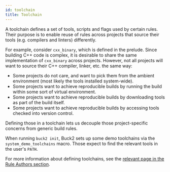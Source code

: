 ```yaml
---
id: toolchain
title: Toolchain
---
```


A toolchain defines a set of tools, scripts and flags used by certain rules.
Their purpose is to enable reuse of rules across projects that source their
tools (e.g. compilers and linters) differently.

For example, consider `cxx_binary`, which is defined in the prelude. Since
building C++ code is complex, it is desirable to share the same implementation
of `cxx_binary` across projects. However, not all projects will want to source
their C++ compiler, linker, etc. the same way:

- Some projects do not care, and want to pick them from the ambient environment
  (most likely the tools installed system-wide).
- Some projects want to achieve reproducible builds by running the build within
  some sort of virtual environment.
- Some projects want to achieve reproducible builds by downloading tools as part
  of the build itself.
- Some projects want to achieve reproducible builds by accessing tools checked
  into version control.

Defining those in a toolchain lets us decouple those project-specific concerns
from generic build rules.

When running `buck2 init`, Buck2 sets up some demo toolchains via the
`system_demo_toolchains` macro. Those expect to find the relevant tools in the
user's `PATH`.

For more information about defining toolchains, see the
[relevant page in the Rule Authors section](../rule_authors/writing_toolchains.md).
